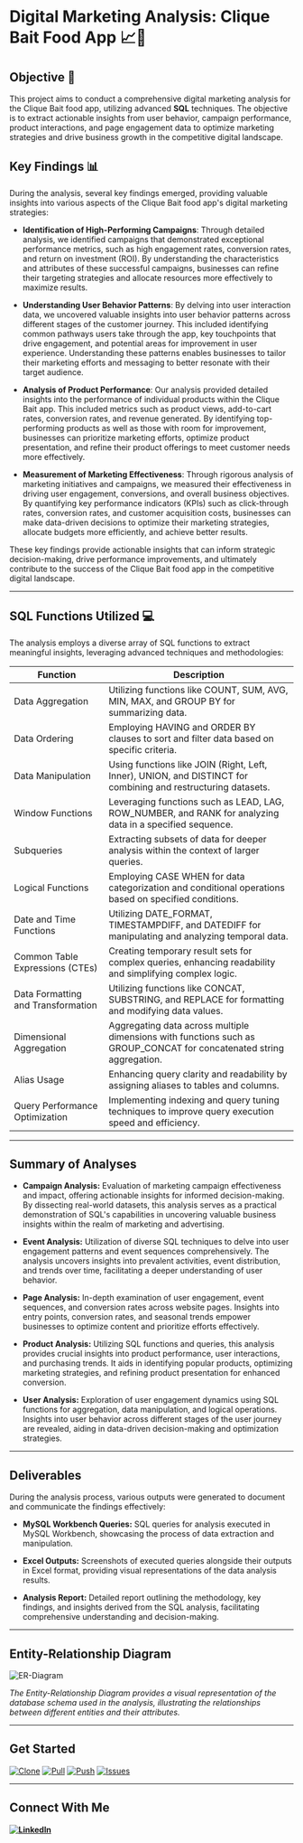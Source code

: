 # Digital Marketing Analysis: Clique Bait Food App 📈📱

## Objective 🎯

This project aims to conduct a comprehensive digital marketing analysis for the Clique Bait food app, utilizing advanced **SQL** techniques. The objective is to extract actionable insights from user behavior, campaign performance, product interactions, and page engagement data to optimize marketing strategies and drive business growth in the competitive digital landscape.

## Key Findings 📊

During the analysis, several key findings emerged, providing valuable insights into various aspects of the Clique Bait food app's digital marketing strategies:

- **Identification of High-Performing Campaigns**: Through detailed analysis, we identified campaigns that demonstrated exceptional performance metrics, such as high engagement rates, conversion rates, and return on investment (ROI). By understanding the characteristics and attributes of these successful campaigns, businesses can refine their targeting strategies and allocate resources more effectively to maximize results.

- **Understanding User Behavior Patterns**: By delving into user interaction data, we uncovered valuable insights into user behavior patterns across different stages of the customer journey. This included identifying common pathways users take through the app, key touchpoints that drive engagement, and potential areas for improvement in user experience. Understanding these patterns enables businesses to tailor their marketing efforts and messaging to better resonate with their target audience.

- **Analysis of Product Performance**: Our analysis provided detailed insights into the performance of individual products within the Clique Bait app. This included metrics such as product views, add-to-cart rates, conversion rates, and revenue generated. By identifying top-performing products as well as those with room for improvement, businesses can prioritize marketing efforts, optimize product presentation, and refine their product offerings to meet customer needs more effectively.

- **Measurement of Marketing Effectiveness**: Through rigorous analysis of marketing initiatives and campaigns, we measured their effectiveness in driving user engagement, conversions, and overall business objectives. By quantifying key performance indicators (KPIs) such as click-through rates, conversion rates, and customer acquisition costs, businesses can make data-driven decisions to optimize their marketing strategies, allocate budgets more efficiently, and achieve better results.

These key findings provide actionable insights that can inform strategic decision-making, drive performance improvements, and ultimately contribute to the success of the Clique Bait food app in the competitive digital landscape.


---

## SQL Functions Utilized 💻

The analysis employs a diverse array of SQL functions to extract meaningful insights, leveraging advanced techniques and methodologies:

| Function                              | Description                                                                                   |
|---------------------------------------|-----------------------------------------------------------------------------------------------|
| Data Aggregation                      | Utilizing functions like COUNT, SUM, AVG, MIN, MAX, and GROUP BY for summarizing data.         |
| Data Ordering                        | Employing HAVING and ORDER BY clauses to sort and filter data based on specific criteria.      |
| Data Manipulation                     | Using functions like JOIN (Right, Left, Inner), UNION, and DISTINCT for combining and restructuring datasets. |
| Window Functions                      | Leveraging functions such as LEAD, LAG, ROW_NUMBER, and RANK for analyzing data in a specified sequence. |
| Subqueries                            | Extracting subsets of data for deeper analysis within the context of larger queries.           |
| Logical Functions                     | Employing CASE WHEN for data categorization and conditional operations based on specified conditions. |
| Date and Time Functions               | Utilizing DATE_FORMAT, TIMESTAMPDIFF, and DATEDIFF for manipulating and analyzing temporal data. |
| Common Table Expressions (CTEs)      | Creating temporary result sets for complex queries, enhancing readability and simplifying complex logic. |
| Data Formatting and Transformation   | Utilizing functions like CONCAT, SUBSTRING, and REPLACE for formatting and modifying data values. |
| Dimensional Aggregation              | Aggregating data across multiple dimensions with functions such as GROUP_CONCAT for concatenated string aggregation. |
| Alias Usage                           | Enhancing query clarity and readability by assigning aliases to tables and columns.            |
| Query Performance Optimization       | Implementing indexing and query tuning techniques to improve query execution speed and efficiency. |


---

## Summary of Analyses

- **Campaign Analysis:** Evaluation of marketing campaign effectiveness and impact, offering actionable insights for informed decision-making. By dissecting real-world datasets, this analysis serves as a practical demonstration of SQL's capabilities in uncovering valuable business insights within the realm of marketing and advertising.

- **Event Analysis:** Utilization of diverse SQL techniques to delve into user engagement patterns and event sequences comprehensively. The analysis uncovers insights into prevalent activities, event distribution, and trends over time, facilitating a deeper understanding of user behavior.

- **Page Analysis:** In-depth examination of user engagement, event sequences, and conversion rates across website pages. Insights into entry points, conversion rates, and seasonal trends empower businesses to optimize content and prioritize efforts effectively.
  
- **Product Analysis:** Utilizing SQL functions and queries, this analysis provides crucial insights into product performance, user interactions, and purchasing trends. It aids in identifying popular products, optimizing marketing strategies, and refining product presentation for enhanced conversion.

- **User Analysis:** Exploration of user engagement dynamics using SQL functions for aggregation, data manipulation, and logical operations. Insights into user behavior across different stages of the user journey are revealed, aiding in data-driven decision-making and optimization strategies.

---

## Deliverables

During the analysis process, various outputs were generated to document and communicate the findings effectively:

- **MySQL Workbench Queries:** SQL queries for analysis executed in MySQL Workbench, showcasing the process of data extraction and manipulation.

- **Excel Outputs:** Screenshots of executed queries alongside their outputs in Excel format, providing visual representations of the data analysis results.

- **Analysis Report:** Detailed report outlining the methodology, key findings, and insights derived from the SQL analysis, facilitating comprehensive understanding and decision-making.

---

## Entity-Relationship Diagram

![ER-Diagram](https://github.com/virajbhutada/CliqueBait-Digital-Marketing-Analysis-using-SQL/assets/143819712/f676b8c0-a09a-490f-810a-ef22eb19608e)

*The Entity-Relationship Diagram provides a visual representation of the database schema used in the analysis, illustrating the relationships between different entities and their attributes.*

---

## Get Started

[![Clone](https://img.shields.io/badge/Clone-Repository-green?style=flat-square&logo=git)](https://github.com/virajbhutada/CliqueBait-Digital-Marketing-Analysis-using-SQL.git)
[![Pull](https://img.shields.io/badge/Pull-From%20Repository-yellow?style=flat-square&logo=git)](https://github.com/virajbhutada/CliqueBait-Digital-Marketing-Analysis-using-SQL/pull)
[![Push](https://img.shields.io/badge/Push-To%20Repository-purple?style=flat-square&logo=git)](https://github.com/virajbhutada/CliqueBait-Digital-Marketing-Analysis-using-SQL/push)
[![Issues](https://img.shields.io/badge/Create-Issues-red?style=flat-square&logo=github)](https://github.com/virajbhutada/CliqueBait-Digital-Marketing-Analysis-using-SQL/issues)

---

## Connect With Me

**[![LinkedIn](https://img.shields.io/badge/LinkedIn-Viraj%20Bhutada-blue?logo=linkedin)](https://www.linkedin.com/in/virajnbhutada24/)**
